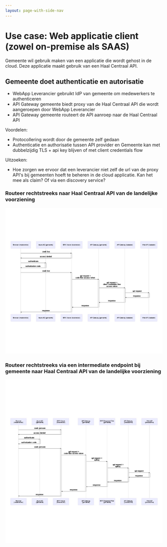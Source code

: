 ```yaml
---
layout: page-with-side-nav
---
```

# Use case: Web applicatie client (zowel on-premise als SAAS)

Gemeente wil gebruik maken van een applicatie die wordt gehost in de cloud. Deze applicatie maakt gebruik van een Haal Centraal API.

## Gemeente doet authenticatie en autorisatie

- WebApp Leverancier gebruikt IdP van gemeente om medewerkers te authenticeren
- API Gateway gemeente biedt proxy van de Haal Centraal API die wordt aangeroepen door WebApp Leverancier
- API Gateway gemeente routeert de API aanroep naar de Haal Centraal API

Voordelen:

- Protocollering wordt door de gemeente zelf gedaan
- Authenticatie en authorisatie tussen API provider en Gemeente kan met dubbelzijdig TLS + api key blijven of met client credentials flow

Uitzoeken:

- Hoe zorgen we ervoor dat een leverancier niet zelf de url van de proxy API's bij gemeenten hoeft te beheren in de cloud applicatie. Kan het mee als claim? Of via een discovery service?

### Routeer rechtstreeks naar Haal Centraal API van de landelijke voorziening

![Gemeente doet authenticatie en authorisatie scenario BRK](./scenario-apigateway-routeert.jpg)

### Routeer rechtstreeks via een intermediate endpoint bij gemeente naar Haal Centraal API van de landelijke voorziening

![Gemeente doet authenticatie en authorisatie scenario BRP](./scenario-apigateway-routeert-bij-brp.jpg)
